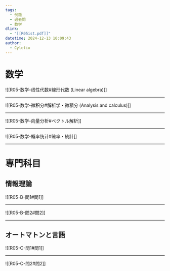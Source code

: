 ```yaml
---
tags:
  - 例题
  - 過去問
  - 数学
dlink:
  - "[[R05ist.pdf]]"
datetime: 2024-12-13 10:09:43
author:
  - Cyletix
---
```

# 数学 

![[R05-数学-线性代数#線形代数 (Linear algebra)]]

---
![[R05-数学-微积分#解析学・微積分 (Analysis and calculus)]]

---
![[R05-数学-向量分析#ベクトル解析]]

---
![[R05-数学-概率统计#確率・統計]]

---
# 専門科目
## 情報理論

![[R05-B-問1#問1]]

---
![[R05-B-問2#問2]]


---
## オートマトンと言語

![[R05-C-問1#問1]]

---
![[R05-C-問2#問2]]
